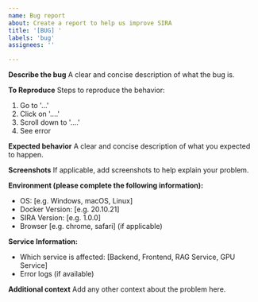 ```yaml
---
name: Bug report
about: Create a report to help us improve SIRA
title: '[BUG] '
labels: 'bug'
assignees: ''

---
```


**Describe the bug**
A clear and concise description of what the bug is.

**To Reproduce**
Steps to reproduce the behavior:
1. Go to '...'
2. Click on '....'
3. Scroll down to '....'
4. See error

**Expected behavior**
A clear and concise description of what you expected to happen.

**Screenshots**
If applicable, add screenshots to help explain your problem.

**Environment (please complete the following information):**
 - OS: [e.g. Windows, macOS, Linux]
 - Docker Version: [e.g. 20.10.21]
 - SIRA Version: [e.g. 1.0.0]
 - Browser [e.g. chrome, safari] (if applicable)

**Service Information:**
 - Which service is affected: [Backend, Frontend, RAG Service, GPU Service]
 - Error logs (if available)

**Additional context**
Add any other context about the problem here.
